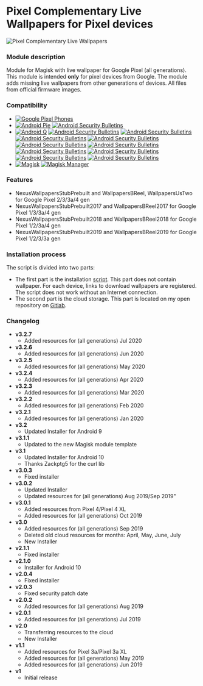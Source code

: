 # Pixel Complementary Live Wallpapers for Pixel devices
![Pixel Complementary Live Wallpapers](https://i.imgur.com/OMTQDY3.png)

### Module description
Module for Magisk with live wallpaper for Google Pixel (all generations). This module is intended **only** for pixel devices from Google. The module adds missing live wallpapers from other generations of devices. All files from official firmware images.

### Compatibility
 * [![Google Pixel Phones](https://img.shields.io/badge/Google%20Pixel-Android%20phones-blue.svg)](https://pixel.google.com/)
 * [![Android Pie](https://img.shields.io/badge/Android-9-blue.svg)](https://www.android.com/versions/pie-9-0/) [![Android Security Bulletins](https://img.shields.io/badge/2019%2008%2001-patch%20security-blue.svg)](https://source.android.com/security/bulletin)
 * [![Android Q](https://img.shields.io/badge/Android-10-blue.svg)](https://www.android.com/android-10/) [![Android Security Bulletins](https://img.shields.io/badge/2019%2010%2006-patch%20security-blue.svg)](https://source.android.com/security/bulletin) [![Android Security Bulletins](https://img.shields.io/badge/2019%2011%2005-patch%20security-blue.svg)](https://source.android.com/security/bulletin) [![Android Security Bulletins](https://img.shields.io/badge/2019%2012%2005-patch%20security-blue.svg)](https://source.android.com/security/bulletin) [![Android Security Bulletins](https://img.shields.io/badge/2020%2001%2001-patch%20security-blue.svg)](https://source.android.com/security/bulletin) [![Android Security Bulletins](https://img.shields.io/badge/2020%2002%2005-patch%20security-blue.svg)](https://source.android.com/security/bulletin) [![Android Security Bulletins](https://img.shields.io/badge/2020%2003%2005-patch%20security-blue.svg)](https://source.android.com/security/bulletin) [![Android Security Bulletins](https://img.shields.io/badge/2020%2004%2005-patch%20security-blue.svg)](https://source.android.com/security/bulletin) [![Android Security Bulletins](https://img.shields.io/badge/2020%2005%2001-patch%20security-blue.svg)](https://source.android.com/security/bulletin) [![Android Security Bulletins](https://img.shields.io/badge/2020%2006%2005-patch%20security-blue.svg)](https://source.android.com/security/bulletin) [![Android Security Bulletins](https://img.shields.io/badge/2020%2007%2005-patch%20security-blue.svg)](https://source.android.com/security/bulletin)
 * [![Magisk](https://img.shields.io/badge/Magisk-19%2B-blue.svg)](https://forum.xda-developers.com/apps/magisk/official-magisk-v7-universal-systemless-t3473445) [![Magisk Manager](https://img.shields.io/badge/Magisk%20Manager-7.1.0%2B-blue.svg)](https://forum.xda-developers.com/apps/magisk/official-magisk-v7-universal-systemless-t3473445)

### Features
 * NexusWallpapersStubPrebuilt and WallpapersBReel, WallpapersUsTwo for Google Pixel 2/3/3a/4 gen
 * NexusWallpapersStubPrebuilt2017 and WallpapersBReel2017 for Google Pixel 1/3/3a/4 gen
 * NexusWallpapersStubPrebuilt2018 and WallpapersBReel2018 for Google Pixel 1/2/3a/4 gen
 * NexusWallpapersStubPrebuilt2019 and WallpapersBReel2019 for Google Pixel 1/2/3/3a gen

### Installation process
The script is divided into two parts:
- The first part is the installation [script](https://github.com/thegabrielhoward/pixel-complementary-live-wallpapers/blob/master/install.sh). This part does not contain wallpaper. For each device, links to download wallpapers are registered. The script does not work without an Internet connection.
- The second part is the cloud storage. This part is located on my open repository on [Gitlab](https://gitlab.com/thegabrielhoward/pixel-complementary-live-wallpapers).


### Changelog
* __v3.2.7__
  * Added resources for (all generations) Jul 2020
* __v3.2.6__
  * Added resources for (all generations) Jun 2020
* __v3.2.5__
  * Added resources for (all generations) May 2020
* __v3.2.4__
  * Added resources for (all generations) Apr 2020
* __v3.2.3__
  * Added resources for (all generations) Mar 2020
* __v3.2.2__
  * Added resources for (all generations) Feb 2020
* __v3.2.1__
  * Added resources for (all generations) Jan 2020
* __v3.2__
  * Updated Installer for Android 9
* __v3.1.1__
  * Updated to the new Magisk module template
* __v3.1__
  * Updated Installer for Android 10
  * Thanks Zackptg5 for the curl lib
* __v3.0.3__
  * Fixed installer
* __v3.0.2__
  * Updated Installer
  * Updated resources for (all generations) Aug 2019/Sep 2019"
* __v3.0.1__
  * Added resources from Pixel 4/Pixel 4 XL
  * Added resources for (all generations) Oct 2019
* __v3.0__
  * Added resources for (all generations) Sep 2019
  * Deleted old cloud resources for months: April, May, June, July
  * New Installer
* __v2.1.1__
  * Fixed installer
* __v2.1.0__
  * Installer for Android 10
* __v2.0.4__
  * Fixed installer
* __v2.0.3__
  * Fixed security patch date
* __v2.0.2__
  * Added resources for (all generations) Aug 2019
* __v2.0.1__
  * Added resources for (all generations) Jul 2019
* __v2.0__
  * Transferring resources to the cloud
  * New Installer
* __v1.1__
  * Added resources for Pixel 3a/Pixel 3a XL
  * Added resources for (all generations) May 2019
  * Added resources for (all generations) Jun 2019
* __v1__
  * Initial release